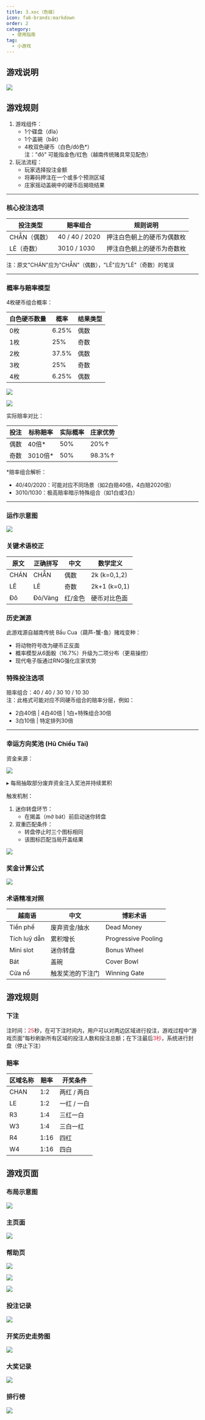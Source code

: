 ```yaml
---
title: 3.xoc（色碟）
icon: fa6-brands:markdown
order: 2
category:
  - 使用指南
tag:
  - 小游戏
---
```


## 游戏说明
![](/images/xocdia.png)

## 游戏规则
1. 游戏组件：
    - 1个碟盘（đĩa）
    - 1个盖碗（bắt）
    - 4枚双色硬币（白色/đô色*）  
注："đô" 可能指金色/红色（越南传统赌具常见配色）
2. 玩法流程：
    - 玩家选择投注金额
    - 将筹码押注在一个或多个预测区域
    - 庄家摇动盖碗中的硬币后揭晓结果

---

### 核心投注选项
| 投注类型 | 赔率组合 | 规则说明 |
| --- | --- | --- |
| CHẴN（偶数） | 40 / 40 / 2020 | 押注白色朝上的硬币为偶数枚 |
| LẺ（奇数） | 3010 / 1030 | 押注白色朝上的硬币为奇数枚 |


注：原文"CHÁN"应为"CHẴN"（偶数），"LÊ"应为"LẺ"（奇数）的笔误

---

### 概率与赔率模型
4枚硬币组合概率：

| 白色硬币数量 | 概率 | 结果类型 |
| --- | --- | --- |
| 0枚 | 6.25% | 偶数 |
| 1枚 | 25% | 奇数 |
| 2枚 | 37.5% | 偶数 |
| 3枚 | 25% | 奇数 |
| 4枚 | 6.25% | 偶数 |


![](/images/ct/3-gl1.png)

![](/images/ct/3-gl2.png)



实际赔率对比：

| 投注 | 标称赔率 | 实际概率 | 庄家优势 |
| --- | --- | --- | --- |
| 偶数 | 40倍* | 50% | 20%↑ |
| 奇数 | 3010倍* | 50% | 98.3%↑ |


*赔率组合解析：

+ 40/40/2020：可能对应不同场景（如2白赔40倍，4白赔2020倍）
+ 3010/1030：极高赔率暗示特殊组合（如1白或3白）

---

### 运作示意图
![](/images/ct/3-yzsy.png)



### 关键术语校正
| 原文 | 正确拼写 | 中文 | 数学定义 |
| --- | --- | --- | --- |
| CHÁN | CHẴN | 偶数 | 2k (k=0,1,2) |
| LÊ | LẺ | 奇数 | 2k+1 (k=0,1) |
| Đô | Đỏ/Vàng | 红/金色 | 硬币对比色面 |


  


### 历史渊源
此游戏源自越南传统 Bầu Cua（葫芦-蟹-鱼）赌戏变种：

+ 将动物符号改为硬币正反面
+ 概率模型从6面骰（16.7%）升级为二项分布（更易操控）
+ 现代电子版通过RNG强化庄家优势

  


### 特殊投注选项
赔率组合：40 / 40 / 30 10 / 10 30  
注：此格式可能对应不同硬币组合的赔率分层，例如：

+ 2白40倍 | 4白40倍 | 1白+特殊组合30倍
+ 3白10倍 | 特定排列30倍

---

### 幸运方向奖池 (Hũ Chiều Tài)
资金来源：

![](/images/ct/3-zjly.png)

▸ 每局抽取部分废弃资金注入奖池并持续累积

触发机制：

1. 迷你转盘环节：
    - 在揭盖（mở bát）前启动迷你转盘
2. 双重匹配条件：
    - 转盘停止时三个图标相同
    - 该图标匹配当局开盖结果

![](/images/ct/3-cfjz.png)



### 奖金计算公式
![](/images/ct/3-jjjs.png)



### 术语精准对照
| 越南语 | 中文 | 博彩术语 |
| --- | --- | --- |
| Tiền phế | 废弃资金/抽水 | Dead Money |
| Tích luỹ dẫn | 累积增长 | Progressive Pooling |
| Mini slot | 迷你转盘 | Bonus Wheel |
| Bát | 盖碗 | Cover Bowl |
| Cửa nổ | 触发奖池的下注门 | Winning Gate |




## 游戏规则
### 下注
注时间：<font style="color:#DF2A3F;">25</font>秒，在可下注时间内，用户可以对两边区域进行投注，游戏过程中“游戏页面”每秒刷新所有区域的投注人数和投注总额；在下注最后<font style="color:#DF2A3F;">3秒</font>，系统进行封盘（停止下注）

### 赔率
| 区域名称 | 赔率 | 开奖条件 |
| --- | --- | --- |
| CHAN | 1:2 | 两红 / 两白 |
| LE | 1:2 | 一红 / 一白 |
| R3 | 1:4 | 三红一白 |
| W3 | 1:4 | 三白一红 |
| R4 | 1:16 | 四红 |
| W4 | 1:16 | 四白 |


## 游戏页面
### 布局示意图
![](/images/ct/3-bjsy.png)

### 主页面
![](/images/xoc/index.png)

### 帮助页
![](/images/xoc/help-1.png)

![](/images/xoc/help-2.png)

![](/images/xoc/help-3.png)


### 投注记录
![](/images/xoc/my.png)

### 开奖历史走势图
![](/images/xoc/qs-1.png)

### 大奖记录
![](/images/xoc/his-1.png)

### 排行榜

![](/images/xoc/rank-1.png)

